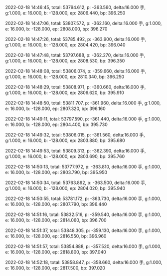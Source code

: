 2022-02-18 14:46:45, total: 53794.612, p: -363.560, delta:16.000 手, g:1.000, e: 16.000, b: -128.000, ep: 2806.440, bp: 396.250

2022-02-18 14:47:06, total: 53807.572, p: -362.160, delta:16.000 手, g:1.000, e: 16.000, b: -128.000, ep: 2808.000, bp: 396.270

2022-02-18 14:47:26, total: 53785.492, p: -363.900, delta:16.000 手, g:1.000, e: 16.000, b: -128.000, ep: 2804.420, bp: 396.040

2022-02-18 14:47:48, total: 53797.688, p: -362.270, delta:16.000 手, g:1.000, e: 16.000, b: -128.000, ep: 2808.530, bp: 396.350

2022-02-18 14:48:08, total: 53806.074, p: -359.660, delta:16.000 手, g:1.000, e: 16.000, b: -128.000, ep: 2810.340, bp: 396.250

2022-02-18 14:48:29, total: 53808.971, p: -360.660, delta:16.000 手, g:1.000, e: 16.000, b: -128.000, ep: 2806.620, bp: 395.910

2022-02-18 14:48:50, total: 53811.707, p: -361.960, delta:16.000 手, g:1.000, e: 16.000, b: -128.000, ep: 2807.320, bp: 396.160

2022-02-18 14:49:11, total: 53797.590, p: -361.440, delta:16.000 手, g:1.000, e: 16.000, b: -128.000, ep: 2804.400, bp: 395.730

2022-02-18 14:49:32, total: 53806.015, p: -361.560, delta:16.000 手, g:1.000, e: 16.000, b: -128.000, ep: 2803.880, bp: 395.680

2022-02-18 14:49:53, total: 53809.313, p: -362.390, delta:16.000 手, g:1.000, e: 16.000, b: -128.000, ep: 2803.690, bp: 395.760

2022-02-18 14:50:13, total: 53777.972, p: -363.810, delta:16.000 手, g:1.000, e: 16.000, b: -128.000, ep: 2803.790, bp: 395.950

2022-02-18 14:50:34, total: 53763.892, p: -363.500, delta:16.000 手, g:1.000, e: 16.000, b: -128.000, ep: 2804.020, bp: 395.940

2022-02-18 14:50:55, total: 53781.172, p: -363.730, delta:16.000 手, g:1.000, e: 16.000, b: -128.000, ep: 2807.790, bp: 396.440

2022-02-18 14:51:16, total: 53832.516, p: -359.540, delta:16.000 手, g:1.000, e: 16.000, b: -128.000, ep: 2814.060, bp: 396.700

2022-02-18 14:51:37, total: 53848.305, p: -359.130, delta:16.000 手, g:1.000, e: 16.000, b: -128.000, ep: 2816.550, bp: 396.960

2022-02-18 14:51:57, total: 53854.888, p: -357.520, delta:16.000 手, g:1.000, e: 16.000, b: -128.000, ep: 2818.800, bp: 397.040

2022-02-18 14:52:18, total: 53858.847, p: -358.660, delta:16.000 手, g:1.000, e: 16.000, b: -128.000, ep: 2817.500, bp: 397.020